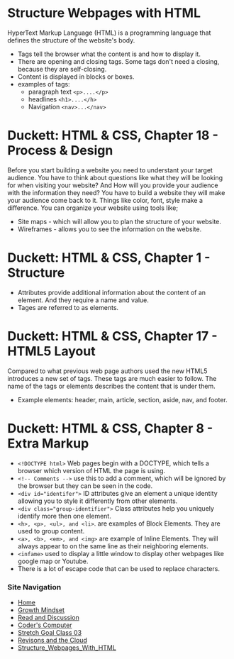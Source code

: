 # Structure Webpages with HTML 

HyperText Markup Language (HTML) is a programming language that defines the structure of the website's body.  
- Tags tell the browser what the content is and how to display it. 
- There are opening and closing tags. Some tags don't need a closing, because they are self-closing. 
- Content is displayed in blocks or boxes.
- examples of tags: 
    - paragraph text `<p>....</p>`
    - headlines `<h1>....</h>` 
    - Navigation `<nav>...</nav>` 

# Duckett: HTML & CSS, Chapter 18 - Process & Design 

Before you start building a website you need to understant your target audience. You have to think about questions like what they will be looking for when visiting your website? And How will you provide your audience with the information they need? You have to build a website they will make your audience come back to it. Things like color, font, style make a difference. You can organize your website using tools like;
- Site maps - which will allow you to plan the structure of your website. 
- Wireframes - allows you to see the information on the website. 

# Duckett: HTML & CSS, Chapter 1 - Structure  

- Attributes provide additional information about the content of an element. And they require a name and value. 
- Tages are referred to as elements. 

# Duckett: HTML & CSS, Chapter 17 - HTML5 Layout 

Compared to what previous web page authors used the new HTML5 introduces a new set of tags. These tags are much easier to follow. The name of the tags or elements describes the content that is under them. 

- Example elements: header, main, article, section, aside, nav, and footer. 

# Duckett: HTML & CSS, Chapter 8 - Extra Markup

- `<!DOCTYPE html>`  Web pages begin with a DOCTYPE, which tells a browser which version of HTML the page is using. 
- `<!-- Comments -->`  use this to add a comment, which will be ignored by the browser but they can be seen in the code. 
- `<div id="identifer">`  ID attributes give an element a unique identity allowing you to style it differently from other elements. 
- `<div class="group-identifier">` Class attributes help you uniquely identify more then one element. 
- `<h>, <p>, <ul>, and <li>`. are examples of Block Elements. They are used to group content. 
- `<a>, <b>, <em>, and <img>` are example of Inline Elements. They will always appear to on the same line as their neighboring elements. 
- `<infame>` used to display a little window to display other webpages like google map or Youtube. 
- There is a lot of escape code that can be used to replace characters.  

### Site Navigation
- [Home](/README.md)
- [Growth Mindset](/GrowthMindset.md)
- [Read and Discussion](/Discussion.md)
- [Coder's Computer](/Coder'sComputer.md) 
- [Stretch Goal Class 03](/StretchGoalClass03.md)
- [Revisons and the Cloud](/Revisions_And_The_Cloud.md)
- [Structure_Webpages_With_HTML](/STRUCTURE_WEBPAGES_WITH_HTML.md)
